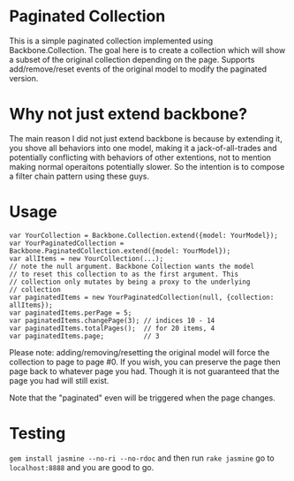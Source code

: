 # Paginated Collection

This is a simple paginated collection implemented using
Backbone.Collection. The goal here is to create a collection which will
show a subset of the original collection depending on the page.
Supports add/remove/reset events of the original model to modify the
paginated version.

# Why not just extend backbone?

The main reason I did not just extend backbone is because by extending
it, you shove all behaviors into one model, making it a
jack-of-all-trades and potentially conflicting with behaviors of other
extentions, not to mention making normal operaitons potentially slower.
So the intention is to compose a filter chain pattern using
these guys.

# Usage

    var YourCollection = Backbone.Collection.extend({model: YourModel});
    var YourPaginatedCollection = Backbone.PaginatedCollection.extend({model: YourModel});
    var allItems = new YourCollection(...);
    // note the null argument. Backbone Collection wants the model
    // to reset this collection to as the first argument. This
    // collection only mutates by being a proxy to the underlying
    // collection
    var paginatedItems = new YourPaginatedCollection(null, {collection: allItems});
    var paginatedItems.perPage = 5;
    var paginatedItems.changePage(3); // indices 10 - 14
    var paginatedItems.totalPages();  // for 20 items, 4
    var paginatedItems.page;          // 3

Please note: adding/removing/resetting the original model will force the
collection to page to page #0. If you wish, you can preserve the page
then page back to whatever page you had. Though it is not guaranteed
that the page you had will still exist.

Note that the "paginated" even will be triggered when the page changes.

# Testing

`gem install jasmine --no-ri --no-rdoc` and then run `rake jasmine` go to `localhost:8888` and you are good to go.
